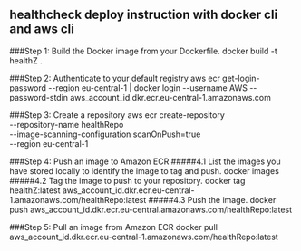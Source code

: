 ## healthcheck deploy instruction with docker cli and aws cli
###Step 1: Build the Docker image from your Dockerfile.
         docker build -t healthZ .
     
###Step 2: Authenticate to your default registry
         aws ecr get-login-password --region eu-central-1 | docker login --username AWS --password-stdin aws_account_id.dkr.ecr.eu-central-1.amazonaws.com
      
###Step 3: Create a repository
         aws ecr create-repository \
           --repository-name healthRepo \
           --image-scanning-configuration scanOnPush=true \
           --region eu-central-1
    
###Step 4: Push an image to Amazon ECR
     #####4.1 List the images you have stored locally to identify the image to tag and push.
           docker images
     #####4.2 Tag the image to push to your repository.
           docker tag healthZ:latest aws_account_id.dkr.ecr.eu-central-1.amazonaws.com/healthRepo:latest
     #####4.3 Push the image.
           docker push aws_account_id.dkr.ecr.eu-central.amazonaws.com/healthRepo:latest

###Step 5: Pull an image from Amazon ECR
           docker pull aws_account_id.dkr.ecr.eu-central-1.amazonaws.com/healthRepo:latest
